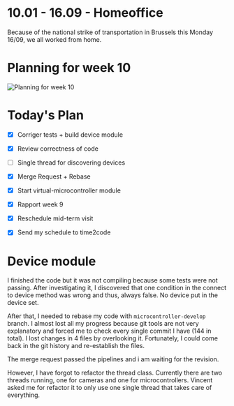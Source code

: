 # 10.01 - 16.09 - Homeoffice

Because of the national strike of transportation in Brussels this Monday 16/09, we all worked from home.

# Planning for week 10

![Planning for week 10](img/week_10_gantt.png)


# Today's Plan

- [x] Corriger tests + build device module
- [x] Review correctness of code
- [ ] Single thread for discovering devices
- [x] Merge Request + Rebase
- [x] Start virtual-microcontroller module

- [x] Rapport week 9
- [x] Reschedule mid-term visit
- [x] Send my schedule to time2code

# Device module

I finished the code but it was not compiling because some tests were not passing. After investigating it, I discovered that one condition in the connect to device method was wrong and thus, always false. No device put in the device set.

After that, I needed to rebase my code with `microcontroller-develop` branch. I almost lost all my progress because git tools are not very explanatory and forced me to check every single commit I have (144 in total). I lost changes in 4 files by overlooking it. Fortunately, I could come back in the git history and re-establish the files.

The merge request passed the pipelines and i am waiting for the revision.

However, I have forgot to refactor the thread class. Currently there are two threads running, one for cameras and one for microcontrollers. Vincent asked me for refactor it to only use one single thread that takes care of everything.